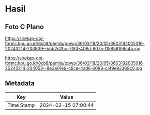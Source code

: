 # Hasil

## Foto C Plano

https://sirekap-obj-formc.kpu.go.id/8cb8/pemilu/ppwp/36/03/18/20/05/3603182005016-20240214-203839--b5b2d2bc-7f83-408d-9075-f15859198c4b.jpg

https://sirekap-obj-formc.kpu.go.id/8cb8/pemilu/ppwp/36/03/18/20/05/3603182005016-20240214-204053--8e3e01e9-c8ce-4ad6-b088-caf9e93369c0.jpg


## Metadata

| Key        | Value               |
| ---------- | ------------------- |
| Time Stamp | 2024-02-15 07:00:44 |



